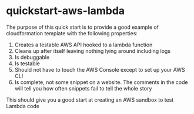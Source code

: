 # quickstart-aws-lambda
The purpose of this quick start is to provide a good example of cloudformation template 
with the following properties:

1. Creates a testable AWS API hooked to a lambda function
1. Cleans up after itself leaving nothing lying around including logs
1. Is debuggable
1. Is testable
1. Should not have to touch the AWS Console except to set up your AWS CLI
1. Is complete, not some snippet on a website.  The comments in the code
   will tell you how often snippets fail to tell the whole story

This should give you a good start at creating an AWS sandbox to test Lambda code
